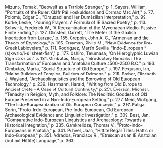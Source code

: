 Mizuno, Tomaki, "Beowulf as a Terrible Stranger," p. 1.
Sayers, William, "Portraits of the Ruler: Óláfr Pái Hoskuldsson and Cormac Mac Airt," p. 77.
Polomé, Edgar C., "Draupadi and Her Dumézilian Interpretation," p. 99.
Kurke, Leslie, "Pouring Prayers: A Formula of IE Sacred Poetry," p. 113.
Schwink, Frederick W., "A Reexamination of the Mycenaean Medio-Passive Finite Ending," p. 127.
Olmsted, Garrett, "The Meter of the Gaulish Inscription from Larzac," p. 155.
Greppin, John A. C., "Armenian and the Theory of Etymology," p. 165.
Freeman, Philip M., "New Evidence for Pre-Greek Labiovelars," p. 171.
Rodríguez, Martín Sevilla, "Indo-European *(s)kwalo/i-s 'sheet-fish'," p. 177.
Oshiro, Terumasa, "On Hieroglyphic Luwian Sign sú or zú," p. 181.
Gimbutas, Marija, "Introductory Remarks: The Transformation of European and Anatolian Culture 4500-2500 B.C." p. 193.
Gimbutas, Marija, "Social Structure of Old Europe," p. 197.
Ferguson, Ian, "Malta: Builders of Temples, Builders of Dolmens," p. 215.
Barber, Elizabeth J. Wayland, "Archaeolinguistics and the Borrowing of Old European Technology," p. 239.
Haarmann, Harald, "Writing from Old Europe to Ancient Crete - A Case of Cultural Continuity," p. 251.
Everson, Michael, "Tenacity in Religion, Myth, and Folklore: The Neolithic Goddess of Old Europe Preserved in a Non-Indo-European Setting," p. 277.
Meid, Wolfgang, "The Indo-Europeanization of Old European Concepts," p. 297.
Paliga, Sorin, "Proto-Indo-European, Pre-Indo-European, Old European Archaeological Evidence and Linguistic Investigation," p. 309.
Best, Jan, "Comparative Indo-European Linguistics and Archaeology: Towards a Historical Integration," p. 335.
Gamkrelidze, Thomas V., "Proto-Indo-Europeans in Anatolia," p. 341.
Puhvel, Jaan, "Hittite Regal Titles: Hattic or Indo-European," p. 351.
Adrados, Francisco R., "Etruscan as an IE Anatolian (but not Hittite) Language," p. 363.